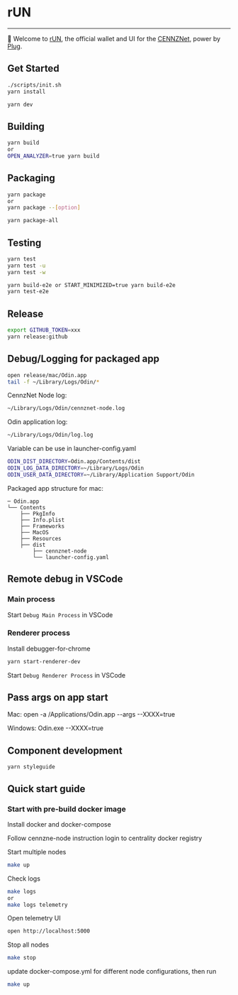 # rUN

---

👋 Welcome to [rUN](https://runanode.io/), the official wallet and UI for the [CENNZNet](https://centrality.ai/), power by [Plug](https://www.plugblockchain.com/).

## Get Started

```bash
./scripts/init.sh
yarn install
```

```bash
yarn dev
```

## Building

```bash
yarn build
or
OPEN_ANALYZER=true yarn build
```

## Packaging

```bash
yarn package
or
yarn package --[option]
```

```bash
yarn package-all
```

## Testing

```bash
yarn test
yarn test -u
yarn test -w
```

```bash
yarn build-e2e or START_MINIMIZED=true yarn build-e2e
yarn test-e2e
```

## Release

```bash
export GITHUB_TOKEN=xxx
yarn release:github
```

## Debug/Logging for packaged app

```bash
open release/mac/Odin.app
tail -f ~/Library/Logs/Odin/*
```

CennzNet Node log:
```bash
~/Library/Logs/Odin/cennznet-node.log
```

Odin application log:
```bash
~/Library/Logs/Odin/log.log
```

Variable can be use in launcher-config.yaml
```bash
ODIN_DIST_DIRECTORY=Odin.app/Contents/dist
ODIN_LOG_DATA_DIRECTORY=~/Library/Logs/Odin
ODIN_USER_DATA_DIRECTORY=~/Library/Application Support/Odin
```

Packaged app structure for mac:

```
─ Odin.app
└── Contents
    ├── PkgInfo
    ├── Info.plist
    ├── Frameworks
    ├── MacOS
    ├── Resources
    ├── dist
        ├── cennznet-node
        └── launcher-config.yaml
```

## Remote debug in VSCode

### Main process

Start `Debug Main Process` in VSCode

### Renderer process

Install debugger-for-chrome

```bash
yarn start-renderer-dev
```

Start `Debug Renderer Process` in VSCode

## Pass args on app start

Mac:
open -a /Applications/Odin.app --args --XXXX=true

Windows:
Odin.exe --XXXX=true

## Component development

`yarn styleguide`

## Quick start guide

### Start with pre-build docker image

Install docker and docker-compose

Follow cennzne-node instruction login to centrality docker registry

Start multiple nodes
```bash
make up
```

Check logs
```bash
make logs
or
make logs telemetry
```
Open telemetry UI
```bash
open http://localhost:5000
```

Stop all nodes
```bash
make stop
```

update docker-compose.yml for different node configurations, then run
```bash
make up
```
